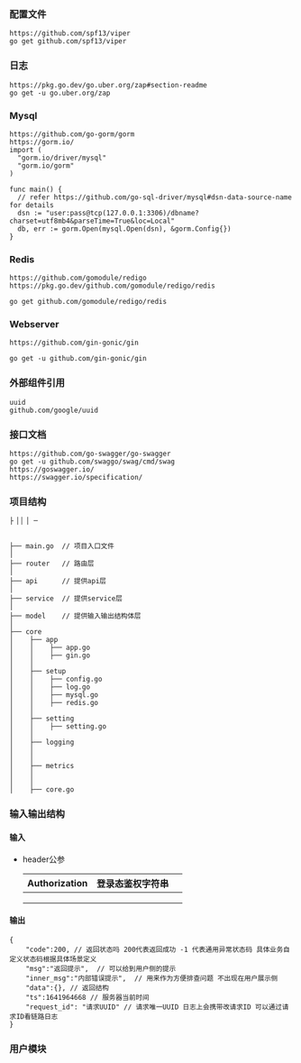 





### 配置文件

```
https://github.com/spf13/viper
go get github.com/spf13/viper
```



### 日志

```
https://pkg.go.dev/go.uber.org/zap#section-readme
go get -u go.uber.org/zap
```



### Mysql

```
https://github.com/go-gorm/gorm
https://gorm.io/
import (
  "gorm.io/driver/mysql"
  "gorm.io/gorm"
)

func main() {
  // refer https://github.com/go-sql-driver/mysql#dsn-data-source-name for details
  dsn := "user:pass@tcp(127.0.0.1:3306)/dbname?charset=utf8mb4&parseTime=True&loc=Local"
  db, err := gorm.Open(mysql.Open(dsn), &gorm.Config{})
}
```



### Redis

```
https://github.com/gomodule/redigo
https://pkg.go.dev/github.com/gomodule/redigo/redis

go get github.com/gomodule/redigo/redis
```



### Webserver

```
https://github.com/gin-gonic/gin

go get -u github.com/gin-gonic/gin
```



### 外部组件引用

```
uuid
github.com/google/uuid
```



### 接口文档

```
https://github.com/go-swagger/go-swagger
go get -u github.com/swaggo/swag/cmd/swag
https://goswagger.io/
https://swagger.io/specification/

```





### 项目结构

```
├ ▏▏│ ─ 


├── main.go  // 项目入口文件
│
├── router   // 路由层
│
├── api      // 提供api层
│
├── service  // 提供service层
│
├── model    // 提供输入输出结构体层
│
├── core
│	 ├── app
│    │    ├── app.go
│    │    ├── gin.go
│    │
│    ├── setup
│    │    ├── config.go
│    │    ├── log.go
│    │    ├── mysql.go
│    │    ├── redis.go
│    │
│    ├── setting
│    │    ├── setting.go
│    │
│    ├── logging
│    │
│    │
│    ├── metrics
│    │
│    │
│    ├── core.go

```



### 输入输出结构

#### 输入

- header公参

  | Authorization | 登录态鉴权字符串 |      |
  | :------------ | ---------------- | ---- |
  |               |                  |      |
  |               |                  |      |
  |               |                  |      |

  

#### 输出

```
{
	"code":200, // 返回状态吗 200代表返回成功 -1 代表通用异常状态码 具体业务自定义状态码根据具体场景定义
	"msg":"返回提示",  // 可以给到用户侧的提示
	"inner_msg":"内部错误提示",  // 用来作为方便排查问题 不出现在用户展示侧
	"data":{}, // 返回结构
	"ts":1641964668 // 服务器当前时间
	"request_id": "请求UUID" // 请求唯一UUID 日志上会携带改请求ID 可以通过请求ID看链路日志
}
```



### 用户模块





